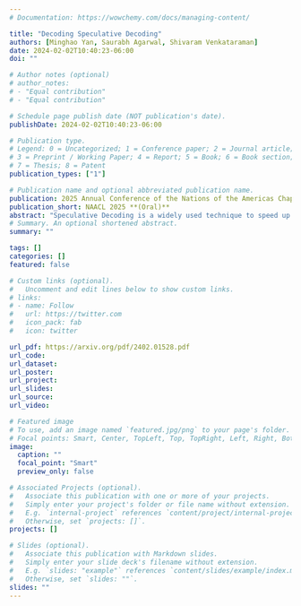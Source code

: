```yaml
---
# Documentation: https://wowchemy.com/docs/managing-content/

title: "Decoding Speculative Decoding"
authors: [Minghao Yan, Saurabh Agarwal, Shivaram Venkataraman]
date: 2024-02-02T10:40:23-06:00
doi: ""

# Author notes (optional)
# author_notes:
# - "Equal contribution"
# - "Equal contribution"

# Schedule page publish date (NOT publication's date).
publishDate: 2024-02-02T10:40:23-06:00

# Publication type.
# Legend: 0 = Uncategorized; 1 = Conference paper; 2 = Journal article;
# 3 = Preprint / Working Paper; 4 = Report; 5 = Book; 6 = Book section;
# 7 = Thesis; 8 = Patent
publication_types: ["1"]

# Publication name and optional abbreviated publication name.
publication: 2025 Annual Conference of the Nations of the Americas Chapter of the Association for Computational Linguistics
publication_short: NAACL 2025 **(Oral)**
abstract: "Speculative Decoding is a widely used technique to speed up inference for Large Language Models (LLMs) without sacrificing quality. When performing inference, speculative decoding uses a smaller draft model to generate speculative tokens and then uses the target LLM to verify those draft tokens. The speedup provided by speculative decoding heavily depends on the choice of the draft model. In this work, we perform a detailed study comprising over 350 experiments with LLaMA-65B and OPT-66B using speculative decoding and delineate the factors that affect the performance gain provided by speculative decoding. Our experiments indicate that the performance of speculative decoding depends heavily on the latency of the draft model, and the draft model’s capability in language modeling does not correlate strongly with its performance in speculative decoding. Based on these insights we explore a new design space for draft models and design hardware-efficient draft models for speculative decoding. Our newly designed draft model can provide 111% higher throughput than existing draft models and our approach generalizes further to all LLAMA models (1/2/3.1) and supervised fine-tuned models."
# Summary. An optional shortened abstract.
summary: ""

tags: []
categories: []
featured: false

# Custom links (optional).
#   Uncomment and edit lines below to show custom links.
# links:
# - name: Follow
#   url: https://twitter.com
#   icon_pack: fab
#   icon: twitter

url_pdf: https://arxiv.org/pdf/2402.01528.pdf
url_code: 
url_dataset:
url_poster:
url_project:
url_slides:
url_source:
url_video:

# Featured image
# To use, add an image named `featured.jpg/png` to your page's folder. 
# Focal points: Smart, Center, TopLeft, Top, TopRight, Left, Right, BottomLeft, Bottom, BottomRight.
image:
  caption: ""
  focal_point: "Smart"
  preview_only: false

# Associated Projects (optional).
#   Associate this publication with one or more of your projects.
#   Simply enter your project's folder or file name without extension.
#   E.g. `internal-project` references `content/project/internal-project/index.md`.
#   Otherwise, set `projects: []`.
projects: []

# Slides (optional).
#   Associate this publication with Markdown slides.
#   Simply enter your slide deck's filename without extension.
#   E.g. `slides: "example"` references `content/slides/example/index.md`.
#   Otherwise, set `slides: ""`.
slides: ""
---
```

